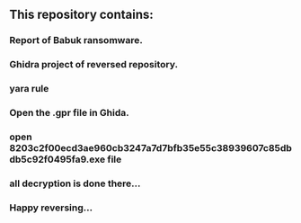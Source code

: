 

## This repository contains:


### Report of Babuk ransomware.
### Ghidra project of reversed repository.
### yara rule


### Open the .gpr file in Ghida.
### open 8203c2f00ecd3ae960cb3247a7d7bfb35e55c38939607c85dbdb5c92f0495fa9.exe file 
### all decryption is done there...

### Happy reversing...
